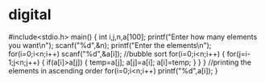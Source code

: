 # digital
#include<stdio.h>
main()
{
int i,j,n,a[100];
printf("Enter how many elements you want\n");
scanf("%d",&n);
printf("Enter the elements\n");
for(i=0;i<n;i++)
scanf("%d",&a[i]);
//bubble sort
for(i=0;i<n;i++)
{
for(j=i-1;j<n;j++)
{
if(a[i]>a[j])
{
temp=a[j];
a[j]=a[i];
a[i]=temp;
}
}
}
//printing the elements in ascending order
for(i=0;i<n;i++)
printf("%d",a[i]);
}

